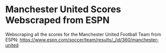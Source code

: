 # Manchester United Scores Webscraped from ESPN 
Webscraping all the scores for the Manchester United Football Team from ESPN: https://www.espn.com/soccer/team/results/_/id/360/manchester-united

